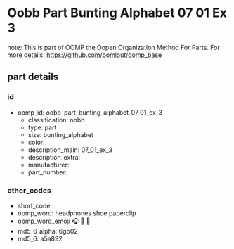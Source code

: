 # Oobb Part Bunting Alphabet 07 01 Ex 3  

note: This is part of OOMP the Oopen Organization Method For Parts. For more details: https://github.com/oomlout/oomp_base

##  part details





### id
* oomp_id: oobb_part_bunting_alphabet_07_01_ex_3
  * classification: oobb
  * type: part
  * size: bunting_alphabet
  * color: 
  * description_main: 07_01_ex_3
  * description_extra: 
  * manufacturer: 
  * part_number: 

### other_codes
* short_code: 
* oomp_word: headphones shoe paperclip
* oomp_word_emoji :headphones: :shoe: :paperclip:
* md5_6_alpha: 6gp02
* md5_6: a5a892